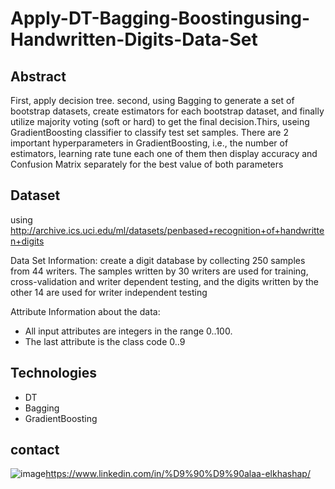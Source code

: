 # Apply-DT-Bagging-Boostingusing-Handwritten-Digits-Data-Set
## Abstract 
First, apply decision tree. second, using Bagging to generate a set of bootstrap datasets, create estimators for each bootstrap
dataset, and finally utilize majority voting (soft or hard) to get the final decision.Thirs, useing GradientBoosting classifier to classify test set samples. There are 2 important hyperparameters in GradientBoosting, i.e., the number of estimators, learning rate tune each one of them then display accuracy and Confusion Matrix separately for the best value of both parameters

## Dataset 
using http://archive.ics.uci.edu/ml/datasets/penbased+recognition+of+handwritten+digits

Data Set Information:
create a digit database by collecting 250 samples from 44 writers. The samples written by 30 writers are used for training, cross-validation and writer dependent testing, and the digits written by the other 14 are used for writer independent testing


Attribute Information about the data:

* All input attributes are integers in the range 0..100.
* The last attribute is the class code 0..9


## Technologies 
* DT
* Bagging
* GradientBoosting


## contact 
![image](https://user-images.githubusercontent.com/60587913/209285099-911ab4b9-604a-45e5-8c96-ce618df56870.png)https://www.linkedin.com/in/%D9%90%D9%90alaa-elkhashap/
